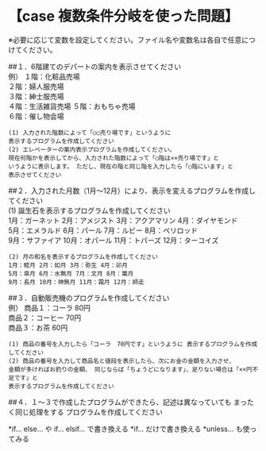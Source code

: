 【case 複数条件分岐を使った問題】
===========
※必要に応じて変数を設定してください。ファイル名や変数名は各自で任意につけてください。

##１．6階建てのデパートの案内を表示させてください  
	例）
	１階：化粧品売場  
	２階：婦人服売場  
	３階：紳士服売場  
	４階：生活雑貨売場 
	５階：おもちゃ売場  
	６階：催し物会場  
 
  
	(1) 入力された階数によって「○○売り場です」というように
	表示するプログラムを作成してください  
	(2) エレベーターの案内表示プログラムを作成してください。
	現在何階かを表示してから、入力された階数によって「○階は××売り場です」と
	いうように表示します。 ただし、現在の階と同じ階を入力したら「○階にいます」と
	表示させてください  
  
##２．入力された月数（1月～12月）により、表示を変えるプログラムを作成してください  
	(1) 誕生石を表示するプログラムを作成してください  
	1月：ガーネット 2月：アメジスト 3月：アクアマリン 4月：ダイヤモンド  
	5月：エメラルド 6月：パール 7月：ルビー 8月：ペリロッド  
	9月：サファイア 10月：オパール 11月：トパーズ 12月：ターコイズ  
  
	(2) 月の和名を表示するプログラムを作成してください  
	1月：睦月 2月：如月 3月：弥生 4月：卯月  
	5月：皐月 6月：水無月 7月：文月 8月：葉月  
	9月：長月 10月：神無月 11月：霜月 12月：師走  
  
##３．自動販売機のプログラムを作成してください  
	例）
	商品１：コーラ 80円  
	商品２：コーヒー 70円  
	商品３：お茶 60円  
  
	(1) 商品の番号を入力したら「コーラ　70円です」というように 表示するプログラムを作成してください  
	(2) 商品の番号を入力して商品名と値段を表示したら、次にお金の金額を入力させ、
	金額が多ければお釣りの金額、 同じならば「ちょうどになります」、足りない場合は「××円不足です」と
	表示するプログラムを作成してください  
  
  
##４．１～３で作成したプログラムができたら、記述は異なっていても まったく同じ処理をする プログラムを作成してください  
  
*if... else... や if... elsif... で書き換える
*if... だけで書き換える
*unless... も使ってみる


